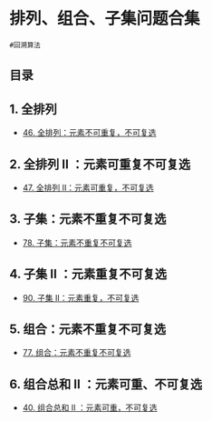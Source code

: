
# 排列、组合、子集问题合集


`#回溯算法` 


## 目录
<!-- toc -->
 ## 1. 全排列 

- [46. 全排列：元素不可重复，不可复选](/post/ucLFYOhD.html)

## 2. 全排列 II ：元素可重复不可复选

- [47. 全排列 II：元素可重复，不可复选](/post/7dBKuMve.html)

## 3. 子集：元素不重复不可复选

- [78. 子集：元素不重复不可复选](/post/rXdFyTqR.html)

## 4. 子集 II ：元素重复不可复选

- [90. 子集 II：元素重复，不可复选](/post/plI8Y6ac.html)

## 5. 组合：元素不重复不可复选

- [77. 组合：元素不重复不可复选](/post/EPzRwnL0.html)

## 6. 组合总和 II ：元素可重、不可复选

- [40. 组合总和 II ：元素可重，不可复选](/post/ywUSP2tq.html)
